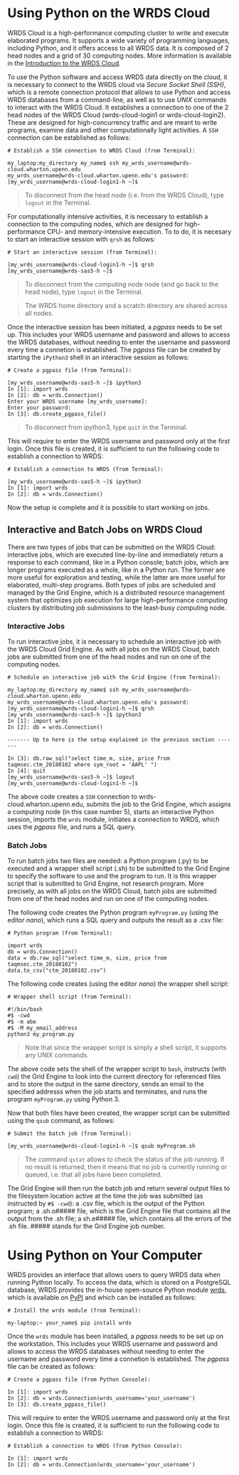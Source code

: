 # Using Python on the WRDS Cloud

WRDS Cloud is a high-performance computing cluster to write and execute elaborated programs. It supports a wide variety of programming languages, including Python, and it offers access to all WRDS data. It is composed of 2 head nodes and a grid of 30 computing nodes. More information is available in the [Introduction to the WRDS Cloud](https://wrds-www.wharton.upenn.edu/pages/support/the-wrds-cloud/introduction-wrds-cloud/). 

To use the Python software and access WRDS data directly on the cloud, it is necessary to connect to the WRDS cloud via *Secure Socket Shell (SSH)*, which is a remote connection protocol that allows to use Python and access WRDS databases from a command-line, as well as to use *UNIX* commands to interact with the WRDS Cloud. It establishes a connection to one of the 2 head nodes of the WRDS Cloud (wrds-cloud-login1 or wrds-cloud-login2). These are designed for high-concurrency traffic and are meant to write programs, examine data and other computationally light activities. A `SSH` connection can be established as follows:

```
# Establish a SSH connection to WRDS Cloud (from Terminal):

my_laptop:my_directory my_name$ ssh my_wrds_username@wrds-cloud.wharton.upenn.edu
my_wrds_username@wrds-cloud.wharton.upenn.edu's password:
[my_wrds_username@wrds-cloud-login1-h ~]$
```

> To disconnect from the head node (i.e. from the WRDS Cloud), type `logout` in the Terminal.

For computationally intensive activities, it is necessary to establish a connection to the computing nodes, which are designed for high-performance CPU- and memory-intensive execution. To to do, it is necesary to start an interactive session with `qrsh` as follows:

```
# Start an interactive session (from Terminal):

[my_wrds_username@wrds-cloud-login1-h ~]$ qrsh
[my_wrds_username@wrds-sas5-h ~]$
```

> To disconnect from the computing node node (and go back to the head node), type `logout` in the Terminal.

>The WRDS home directory and a scratch directory are shared across all nodes.

Once the interactive session has been initiated, a *pgpass* needs to be set up. This includes your WRDS username and password and allows to access the WRDS databases, without needing to enter the username and password every time a connetion is established. The *pgpass* file can be created by starting the `iPython3` shell in an interactive session as follows:

```
# Create a pgpass file (from Terminal):

[my_wrds_username@wrds-sas5-h ~]$ ipython3
In [1]: import wrds
In [2]: db = wrds.Connection()
Enter your WRDS username [my_wrds_username]:
Enter your password:
In [3]: db.create_pgpass_file()
```

> To disconnect from ipython3, type `quit` in the Terminal.

This will require to enter the WRDS username and password only at the first login. Once this file is created, it is sufficient to run the following code to establish a connection to WRDS:

```
# Establish a connection to WRDS (from Terminal):

[my_wrds_username@wrds-sas5-h ~]$ ipython3
In [1]: import wrds
In [2]: db = wrds.Connection()
```

Now the setup is complete and it is possible to start working on jobs. 

## Interactive and Batch Jobs on WRDS Cloud

There are two types of jobs that can be submitted on the WRDS Cloud: interactive jobs, which are executed line-by-line and immediately return a response to each command, like in a Python console; batch jobs, which are longer programs executed as a whole, like in a Python run. The former are more useful for exploration and testing, while the latter are more useful for elaborated, multi-step programs. Both types of jobs are scheduled and managed by the Grid Engine, which is a distributed resource management system that optimizes job execution for large high-performance computing clusters by distributing job submissions to the least-busy computing node. 

### Interactive Jobs

To run interactive jobs, it is necessary to schedule an interactive job with the WRDS Cloud Grid Engine. As with all jobs on the WRDS Cloud, batch jobs are submitted from one of the head nodes and run on one of the computing nodes. 

```
# Schedule an interactive job with the Grid Engine (from Terminal):

my_laptop:my_directory my_name$ ssh my_wrds_username@wrds-cloud.wharton.upenn.edu
my_wrds_username@wrds-cloud.wharton.upenn.edu's password:
[my_wrds_username@wrds-cloud-login1-h ~]$ qrsh
[my_wrds_username@wrds-sas5-h ~]$ ipython3
In [1]: import wrds
In [2]: db = wrds.Connection()

------- Up to here is the setup explained in the previous section -------

In [3]: db.raw_sql("select time_m, size, price from taqmsec.ctm_20180102 where sym_root = 'AAPL' ")
In [4]: quit
[my_wrds_username@wrds-sas5-h ~]$ logout
[my_wrds_username@wrds-cloud-login1-h ~]$
```

The above code creates a `SSH` connection to wrds-cloud.wharton.upenn.edu, submits the job to the Grid Engine, which assigns a computing node (in this case number 5), starts an interactive Python session, imports the `wrds` module, initiates a connection to WRDS, which uses the *pgpass* file, and runs a SQL query.

### Batch Jobs

To run batch jobs two files are needed: a Python program (.py) to be executed and a wrapper shell script (.sh) to be submitted to the Grid Engine to specify the software to use and the program to run. It is this wrapper script that is submitted to Grid Engine, not research program. More precisely, as with all jobs on the WRDS Cloud, batch jobs are submitted from one of the head nodes and run on one of the computing nodes. 

The following code creates the Python program `myProgram.py` (using the editor *nano*), which runs a SQL query and outputs the result as a .csv file:

```
# Python program (from Terminal):

import wrds
db = wrds.Connection()
data = db.raw_sql("select time_m, size, price from taqmsec.ctm_20180102")
data.to_csv("ctm_20180102.csv")
```

The following code creates (using the editor *nano*) the wrapper shell script:

```
# Wrapper shell script (from Terminal):

#!/bin/bash
#$ -cwd
#$ -m abe
#$ -M my_email_address
python3 my_program.py
```

> Note that since the wrapper script is simply a shell script, it supports any UNIX commands. 

The above code sets the shell of the wrapper script to `bash`, instructs (with `cwd`) the Grid Engine to look into the current directory for referenced files and to store the output in the same directory, sends an email to the specified addresss when the job starts and terminates, and runs the program `myProgram.py` using Python 3. 

Now that both files have been created, the wrapper script can be submitted using the `qsub` command, as follows:

```
# Submit the batch job (from Terminal):

[my_wrds_username@wrds-cloud-login1-h ~]$ qsub myProgram.sh
```

> The command `qstat` allows to check the status of the job running. If no result is returned, then it means that no job is currently running or queued, i.e. that all jobs have been completed. 

The Grid Engine will then run the batch job and return several output files to the filesystem location active at the time the job was submitted (as instructed by `#$ -cwd`): a .csv file, which is the output of the Python program; a .sh.o##### file, which is the Grid Engine file that contains all the output from the .sh file; a sh.e##### file, which contains all the errors of the .sh file. ##### stands for the Grid Engine job number.

# Using Python on Your Computer

WRDS provides an interface that allows users to query WRDS data when running Python locally. To access the data, which is stored on a PostgreSQL database, WRDS provides the in-house open-source Python module [wrds](https://github.com/wharton/wrds), which is available on [PyPI](https://pypi.org) and which can be installed as follows:

```
# Install the wrds module (from Terminal):

my-laptop:~ your_name$ pip install wrds
```

Once the `wrds` module has been installed, a *pgpass* needs to be set up on the workstation. This includes your WRDS username and password and allows to access the WRDS databases without needing to enter the username and password every time a connetion is established. The *pgpass* file can be created as follows:

```
# Create a pgpass file (from Python Console):

In [1]: import wrds
In [2]: db = wrds.Connection(wrds_username='your_username')
In [3]: db.create_pgpass_file()
```

This will require to enter the WRDS username and password only at the first login. Once this file is created, it is sufficient to run the following code to establish a connection to WRDS:

```
# Establish a connection to WRDS (from Python Console):

In [1]: import wrds
In [2]: db = wrds.Connection(wrds_username='your_username')
```
